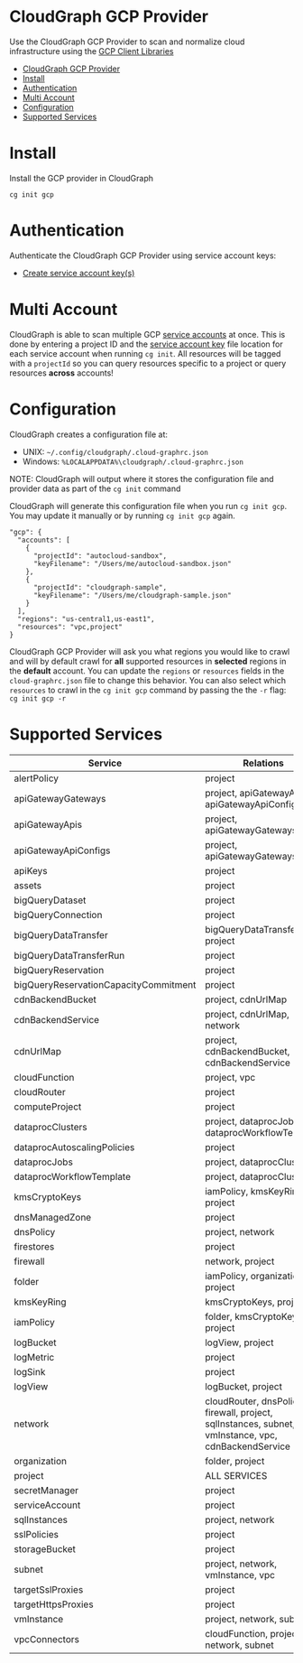 # CloudGraph GCP Provider

Use the CloudGraph GCP Provider to scan and normalize cloud infrastructure using the [GCP Client Libraries](https://github.com/googleapis/google-cloud-node)

<!-- toc -->

- [CloudGraph GCP Provider](#cloudgraph-gcp-provider)
- [Install](#install)
- [Authentication](#authentication)
- [Multi Account](#multi-account)
- [Configuration](#configuration)
- [Supported Services](#supported-services)
<!-- tocstop -->

# Install

Install the GCP provider in CloudGraph

```
cg init gcp
```

# Authentication

Authenticate the CloudGraph GCP Provider using service account keys:

- [Create service account key(s)](https://cloud.google.com/iam/docs/creating-managing-service-account-keys#iam-service-account-keys-create-gcloud)

# Multi Account

CloudGraph is able to scan multiple GCP [service accounts](https://cloud.google.com/iam/docs/service-accounts) at once. This is done by entering a project ID and the [service account key](https://cloud.google.com/iam/docs/creating-managing-service-account-keys#creating) file location for each service account when running `cg init`. All resources will be tagged with a `projectId` so you can query resources specific to a project or query resources **across** accounts!

# Configuration

CloudGraph creates a configuration file at:

- UNIX: `~/.config/cloudgraph/.cloud-graphrc.json`
- Windows: `%LOCALAPPDATA%\cloudgraph/.cloud-graphrc.json`

NOTE: CloudGraph will output where it stores the configuration file and provider data as part of the `cg init` command

CloudGraph will generate this configuration file when you run `cg init gcp`. You may update it manually or by running `cg init gcp` again.

```
"gcp": {
  "accounts": [
    {
      "projectId": "autocloud-sandbox",
      "keyFilename": "/Users/me/autocloud-sandbox.json"
    },
    {
      "projectId": "cloudgraph-sample",
      "keyFilename": "/Users/me/cloudgraph-sample.json"
    }
  ],
  "regions": "us-central1,us-east1",
  "resources": "vpc,project"
}
```

CloudGraph GCP Provider will ask you what regions you would like to crawl and will by default crawl for **all** supported resources in **selected** regions in the **default** account. You can update the `regions` or `resources` fields in the `cloud-graphrc.json` file to change this behavior. You can also select which `resources` to crawl in the `cg init gcp` command by passing the the `-r` flag: `cg init gcp -r`

# Supported Services

| Service                               | Relations                                                                                           |
| ------------------------------------- | --------------------------------------------------------------------------------------------------- |
| alertPolicy                           | project                                                                                             |
| apiGatewayGateways                    | project, apiGatewayApis, apiGatewayApiConfigs                                    |
| apiGatewayApis                        | project, apiGatewayGateways                                                      |
| apiGatewayApiConfigs                  | project, apiGatewayGateways                                                      |
| apiKeys                               | project                                                                                             |
| assets                                | project                                                                                             |
| bigQueryDataset                       | project                                                                                             |
| bigQueryConnection                    | project                                                                                             |
| bigQueryDataTransfer                  | bigQueryDataTransferRun, project                                                                    |
| bigQueryDataTransferRun               | project                                                                                             |
| bigQueryReservation                   | project                                                                                             |
| bigQueryReservationCapacityCommitment | project                                                                                             |
| cdnBackendBucket                      | project, cdnUrlMap                                                                                  |
| cdnBackendService                     | project, cdnUrlMap, network                                                                         |
| cdnUrlMap                             | project, cdnBackendBucket, cdnBackendService                                                        |
| cloudFunction                         | project, vpc                                                                                        |
| cloudRouter                           | project                                                                                             |
| computeProject                        | project                                                                                             |
| dataprocClusters                      | project, dataprocJobs, dataprocWorkflowTemplate                                                     |
| dataprocAutoscalingPolicies           | project                                                                                             |
| dataprocJobs                          | project, dataprocClusters                                                                           |
| dataprocWorkflowTemplate              | project, dataprocClusters                                                                           |
| kmsCryptoKeys                         | iamPolicy, kmsKeyRing, project                                                                      |
| dnsManagedZone                        | project                                                                                             |
| dnsPolicy                             | project, network                                                                                    |
| firestores                            | project                                                                                             |
| firewall                              | network, project                                                                                    |
| folder                                | iamPolicy, organization, project                                                                    |
| kmsKeyRing                            | kmsCryptoKeys, project                                                                              |
| iamPolicy                             | folder, kmsCryptoKeys, project                                                                      |
| logBucket                             | logView, project                                                                                    |
| logMetric                             | project                                                                                             |
| logSink                               | project                                                                                             |
| logView                               | logBucket, project                                                                                  |
| network                               | cloudRouter, dnsPolicy, firewall, project, sqlInstances, subnet, vmInstance, vpc, cdnBackendService |
| organization                          | folder, project                                                                                     |
| project                               | ALL SERVICES                                                                                        |
| secretManager                         | project                                                                                             |
| serviceAccount                        | project                                                                                             |
| sqlInstances                          | project, network                                                                                    |
| sslPolicies                           | project                                                                                             |
| storageBucket                         | project                                                                                             |
| subnet                                | project, network, vmInstance, vpc                                                                   |
| targetSslProxies                      | project                                                                                             |
| targetHttpsProxies                    | project                                                                                             |
| vmInstance                            | project, network, subnet                                                                            |
| vpcConnectors                         | cloudFunction, project, network, subnet                                                             |
